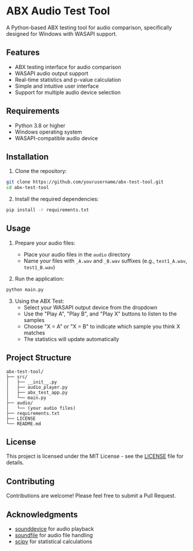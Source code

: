 # ABX Audio Test Tool

A Python-based ABX testing tool for audio comparison, specifically designed for Windows with WASAPI support.

## Features

- ABX testing interface for audio comparison
- WASAPI audio output support
- Real-time statistics and p-value calculation
- Simple and intuitive user interface
- Support for multiple audio device selection

## Requirements

- Python 3.8 or higher
- Windows operating system
- WASAPI-compatible audio device

## Installation

1. Clone the repository:
```bash
git clone https://github.com/yourusername/abx-test-tool.git
cd abx-test-tool
```

2. Install the required dependencies:
```bash
pip install -r requirements.txt
```

## Usage

1. Prepare your audio files:
   - Place your audio files in the `audio` directory
   - Name your files with `_A.wav` and `_B.wav` suffixes (e.g., `test1_A.wav`, `test1_B.wav`)

2. Run the application:
```bash
python main.py
```

3. Using the ABX Test:
   - Select your WASAPI output device from the dropdown
   - Use the "Play A", "Play B", and "Play X" buttons to listen to the samples
   - Choose "X = A" or "X = B" to indicate which sample you think X matches
   - The statistics will update automatically

## Project Structure

```
abx-test-tool/
├── src/
│   ├── __init__.py
│   ├── audio_player.py
│   ├── abx_test_app.py
│   └── main.py
├── audio/
│   └── (your audio files)
├── requirements.txt
├── LICENSE
└── README.md
```

## License

This project is licensed under the MIT License - see the [LICENSE](LICENSE) file for details.

## Contributing

Contributions are welcome! Please feel free to submit a Pull Request.

## Acknowledgments

- [sounddevice](https://python-sounddevice.readthedocs.io/) for audio playback
- [soundfile](https://pysoundfile.readthedocs.io/) for audio file handling
- [scipy](https://www.scipy.org/) for statistical calculations 